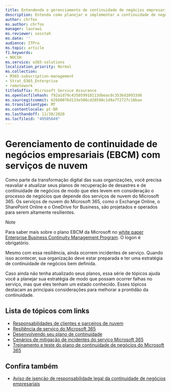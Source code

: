 ```yaml
---
title: Entendendo o gerenciamento de continuidade de negócios empresariais com serviços de nuvem
description: Entenda como planejar e implementar a continuidade de negócios parece diferente quando os serviços de nuvem fazem parte da sua oferta de TI.
author: chrfox
ms.author: chrfox
manager: laurawi
ms.reviewer: sosstah
ms.date: ''
audience: ITPro
ms.topic: article
f1.keywords:
- NOCSH
ms.service: o365-solutions
localization_priority: Normal
ms.collection:
- M365-subscription-management
- Strat_O365_Enterprise
- remotework
titleSuffix: Microsoft Service Assurance
ms.openlocfilehash: f92a1d79c435059918113dbeacdc3536d10933d6
ms.sourcegitcommit: 626b0076d133e588cd28598c149a7f272fc18bae
ms.translationtype: MT
ms.contentlocale: pt-BR
ms.lasthandoff: 11/30/2020
ms.locfileid: "49505649"
---
```

# <a name="enterprise-business-continuity-management-ebcm-with-cloud-services"></a>Gerenciamento de continuidade de negócios empresariais (EBCM) com serviços de nuvem

Como parte da transformação digital das suas organizações, você precisa reavaliar e atualizar seus planos de recuperação de desastres e de continuidade de negócios de modo que eles levem em consideração o processo de negócios que depende dos serviços de nuvem do Microsoft 365. Os serviços de nuvem do Microsoft 365, como o Exchange Online, o SharePoint Online e o OneDrive for Business, são projetados e operados para serem altamente resilientes.

> [!NOTE]
> Para saber mais sobre o plano EBCM da Microsoft no [white paper Enterprise Business Continuity Management Program](https://go.microsoft.com/fwlink/?linkid=2121521). O logon é obrigatório.

Mesmo com essa resiliência, ainda ocorrem incidentes de serviço. Quando isso acontecer, sua organização deve estar preparada e ter uma estratégia de continuidade de negócios bem definida.

Caso ainda não tenha atualizado seus planos, essa série de tópicos ajuda você a planejar sua estratégia de modo que possam ocorrer falhas no serviço, mas que eles tenham um estado conhecido. Esses tópicos destacam as principais considerações para melhorar a prontidão da continuidade.

## <a name="list-of-topics-with-links"></a>Lista de tópicos com links

- [Responsabilidades de clientes e parceiros de nuvem](assurance-customer-and-cloud-partner-ebcm-responsibilities.md)
- [Resiliência de serviço do Microsoft 365](assurance-m365-service-resiliency.md)
- [Desenvolvendo seu plano de continuidade](assurance-developing-your-ebcm-plan.md)
- [Cenários de mitigação de incidentes do serviço Microsoft 365](assurance-microsoft-365-mitigations.md)
- [Treinamento e teste do plano de continuidade de negócios do Microsoft 365](assurance-ebcm-plan-rehearsal-and-user-training.md)

## <a name="see-also"></a>Confira também

- [Aviso de isenção de responsabilidade legal da continuidade de negócios empresariais](assurance-ebcm-legal-disclaimer.md)
